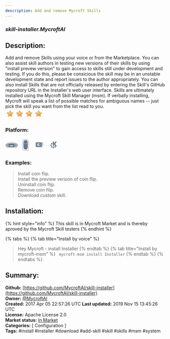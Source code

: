 ```yaml
---
description: Add and remove Mycroft Skills
---
```


### _skill-installer.MycroftAI_  
## Description:  
Add and remove Skills using your voice or from the Marketplace.
You can also assist skill authors in testing new versions of their skills by
using "install prevew version" to gain access to skills still under development
and testing.  If you do this, please be consicious the skill may be in an
unstable development state and report issues to the author appropriately.
You can also install Skills that are not officially released by entering the
Skill's GitHub repository URL in the Installer's web user interface.
Skills are ultimately installed using the Mycroft Skill Manager (msm).  If verbally installing, Mycroft will speak a list of possible matches for
ambiguous names -- just pick the skill you want from the list read to you.  
![](../.gitbook/assets/star.png)![](../.gitbook/assets/star.png)![](../.gitbook/assets/star.png)![](../.gitbook/assets/star.png)  
### Platform:  
 ![Mark I](../.gitbook/assets/mark-1-icon.png)  ![Mark II](../.gitbook/assets/mark-2-icon.png)  ![Picroft](../.gitbook/assets/picroft-icon.png)  ![plasmoid](../.gitbook/assets/kde.png)   
### Examples:  
> Install coin flip.  
> Install the preview version of coin flip.  
> Uninstall coin flip.  
> Remove coin flip.  
> Download custom skill.  
  
## Installation:  
{% hint style="info" %}
This skill is in Mycroft Market and is thereby aproved by the Mycroft Skill testers
{% endhint %}
    
{% tabs %}
{% tab title="Install by voice" %}
> Hey Mycroft - install Installer
{% endtab %}
  {% tab title="Install by mycroft-msm" %}
``` mycroft-msm install Installer```
{% endtab %}
  {% endtabs %}
    
## Summary:  
**Github:** [https://github.com/MycroftAI/skill-installer](https://github.com/MycroftAI/skill-installer)  
**Owner:** [@MycroftAI](https://github.com/MycroftAI)  
**Created:** 2017 Apr 05 22:57:26 UTC  **Last updated:** 2019 Nov 15 13:45:26 UTC  
**License:** Apache License 2.0  
**Market status:** [In Market](https://market.mycroft.ai/skill/mycroft-installer)  
**Categories:** [ Configuration ]   
**Tags:** \#install \#installer \#download \#add-skill \#skill \#skills \#msm \#system   

